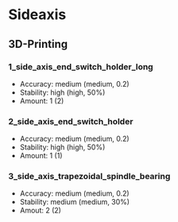 # Sideaxis

## 3D-Printing

### 1_side_axis_end_switch_holder_long

- Accuracy: medium (medium, 0.2)
- Stability: high (high, 50%)
- Amount: 1 (2)

### 2_side_axis_end_switch_holder

- Accuracy: medium (medium, 0.2)
- Stability: high (high, 50%)
- Amount: 1 (1)

### 3_side_axis_trapezoidal_spindle_bearing

- Accuracy: medium (medium, 0.2)
- Stability: medium (medium, 30%)
- Amout: 2 (2)
